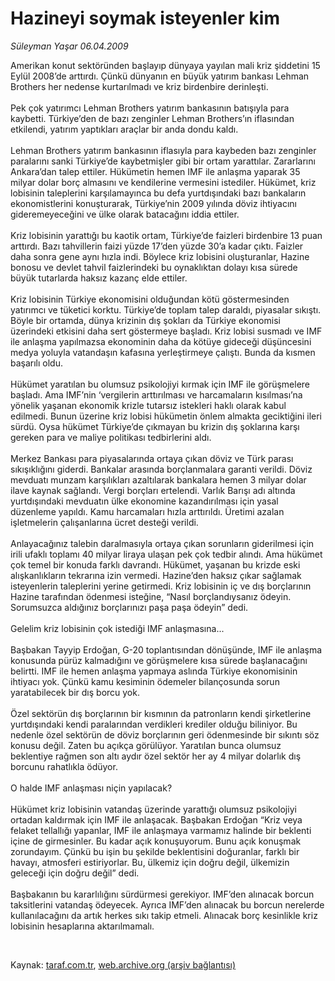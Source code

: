 # Hazineyi soymak isteyenler kim

*Süleyman Yaşar 06.04.2009*

<div class="taraf_structure_2col_1zq">
<div class="margen_n">



 <p>Amerikan konut sektöründen başlayıp dünyaya yayılan mali kriz şiddetini 15 Eylül 2008’de arttırdı. Çünkü dünyanın en büyük yatırım bankası Lehman Brothers her nedense kurtarılmadı ve kriz birdenbire derinleşti. <br/><br/>Pek çok yatırımcı Lehman Brothers yatırım bankasının batışıyla para kaybetti. Türkiye’den de bazı zenginler Lehman Brothers’ın iflasından etkilendi, yatırım yaptıkları araçlar bir anda dondu kaldı. <br/><br/>Lehman Brothers yatırım bankasının iflasıyla para kaybeden bazı zenginler paralarını sanki Türkiye’de kaybetmişler gibi bir ortam yarattılar. Zararlarını Ankara’dan talep ettiler. Hükümetin hemen IMF ile anlaşma yaparak 35 milyar dolar borç almasını ve kendilerine vermesini istediler. Hükümet, kriz lobisinin taleplerini karşılamayınca bu defa yurtdışındaki bazı bankaların ekonomistlerini konuşturarak, Türkiye’nin 2009 yılında döviz ihtiyacını gideremeyeceğini ve ülke olarak batacağını iddia ettiler. <br/><br/>Kriz lobisinin yarattığı bu kaotik ortam, Türkiye’de faizleri birdenbire 13 puan arttırdı. Bazı tahvillerin faizi yüzde 17’den yüzde 30’a kadar çıktı. Faizler daha sonra gene aynı hızla indi. Böylece kriz lobisini oluşturanlar, Hazine bonosu ve devlet tahvil faizlerindeki bu oynaklıktan dolayı kısa sürede büyük tutarlarda haksız kazanç elde ettiler. <br/><br/>Kriz lobisinin Türkiye ekonomisini olduğundan kötü göstermesinden yatırımcı ve tüketici korktu. Türkiye’de toplam talep daraldı, piyasalar sıkıştı. Böyle bir ortamda, dünya krizinin dış şokları da Türkiye ekonomisi üzerindeki etkisini daha sert göstermeye başladı. Kriz lobisi susmadı ve IMF ile anlaşma yapılmazsa ekonominin daha da kötüye gideceği düşüncesini medya yoluyla vatandaşın kafasına yerleştirmeye çalıştı. Bunda da kısmen başarılı oldu. <br/><br/>Hükümet yaratılan bu olumsuz psikolojiyi kırmak için IMF ile görüşmelere başladı. Ama IMF’nin ‘vergilerin arttırılması ve harcamaların kısılması’na yönelik yaşanan ekonomik krizle tutarsız istekleri haklı olarak kabul edilmedi. Bunun üzerine kriz lobisi hükümetin önlem almakta geciktiğini ileri sürdü. Oysa hükümet Türkiye’de çıkmayan bu krizin dış şoklarına karşı gereken para ve maliye politikası tedbirlerini aldı. <br/><br/>Merkez Bankası para piyasalarında ortaya çıkan döviz ve Türk parası sıkışıklığını giderdi. Bankalar arasında borçlanmalara garanti verildi. Döviz mevduatı munzam karşılıkları azaltılarak bankalara hemen 3 milyar dolar ilave kaynak sağlandı. Vergi borçları ertelendi. Varlık Barışı adı altında yurtdışındaki mevduatın ülke ekonomine kazandırılması için yasal düzenleme yapıldı. Kamu harcamaları hızla arttırıldı. Üretimi azalan işletmelerin çalışanlarına ücret desteği verildi. <br/><br/>Anlayacağınız talebin daralmasıyla ortaya çıkan sorunların giderilmesi için irili ufaklı toplamı 40 milyar liraya ulaşan pek çok tedbir alındı. Ama hükümet çok temel bir konuda farklı davrandı. Hükümet, yaşanan bu krizde eski alışkanlıkların tekrarına izin vermedi. Hazine’den haksız çıkar sağlamak isteyenlerin taleplerini yerine getirmedi. Kriz lobisinin iç ve dış borçlarının Hazine tarafından ödenmesi isteğine, “Nasıl borçlandıysanız ödeyin. Sorumsuzca aldığınız borçlarınızı paşa paşa ödeyin” dedi. <br/><br/>Gelelim kriz lobisinin çok istediği IMF anlaşmasına... <br/><br/>Başbakan Tayyip Erdoğan, G-20 toplantısından dönüşünde, IMF ile anlaşma konusunda pürüz kalmadığını ve görüşmelere kısa sürede başlanacağını belirtti. IMF ile hemen anlaşma yapmaya aslında Türkiye ekonomisinin ihtiyacı yok. Çünkü kamu kesiminin ödemeler bilançosunda sorun yaratabilecek bir dış borcu yok. <br/><br/>Özel sektörün dış borçlarının bir kısmının da patronların kendi şirketlerine yurtdışındaki kendi paralarından verdikleri krediler olduğu biliniyor. Bu nedenle özel sektörün de döviz borçlarının geri ödenmesinde bir sıkıntı söz konusu değil. Zaten bu açıkça görülüyor. Yaratılan bunca olumsuz beklentiye rağmen son altı aydır özel sektör her ay 4 milyar dolarlık dış borcunu rahatlıkla ödüyor. <br/><br/>O halde IMF anlaşması niçin yapılacak? <br/><br/>Hükümet kriz lobisinin vatandaş üzerinde yarattığı olumsuz psikolojiyi ortadan kaldırmak için IMF ile anlaşacak. Başbakan Erdoğan “Kriz veya felaket tellallığı yapanlar, IMF ile anlaşmaya varmamız halinde bir beklenti içine de girmesinler. Bu kadar açık konuşuyorum. Bunu açık konuşmak zorundayım. Çünkü bu işin bu şekilde beklentisini doğuranlar, farklı bir havayı, atmosferi estiriyorlar. Bu, ülkemiz için doğru değil, ülkemizin geleceği için doğru değil” dedi. <br/><br/>Başbakanın bu kararlılığını sürdürmesi gerekiyor. IMF’den alınacak borcun taksitlerini vatandaş ödeyecek. Ayrıca IMF’den alınacak bu borcun nerelerde kullanılacağını da artık herkes sıkı takip etmeli. Alınacak borç kesinlikle kriz lobisinin hesaplarına aktarılmamalı.</p>

<br/>


<div id="taraf_not">
</div>

</div>


</div>

Kaynak: [taraf.com.tr](http://www.taraf.com.tr:80/makale/4889.htm), [web.archive.org (arşiv bağlantısı)](http://web.archive.org/web/20090412062522/http://www.taraf.com.tr:80/makale/4889.htm)
